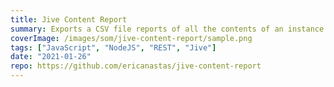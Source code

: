 ```yaml
---
title: Jive Content Report
summary: Exports a CSV file reports of all the contents of an instance of Jive.
coverImage: /images/som/jive-content-report/sample.png
tags: ["JavaScript", "NodeJS", "REST", "Jive"]
date: "2021-01-26"
repo: https://github.com/ericanastas/jive-content-report
---
```

